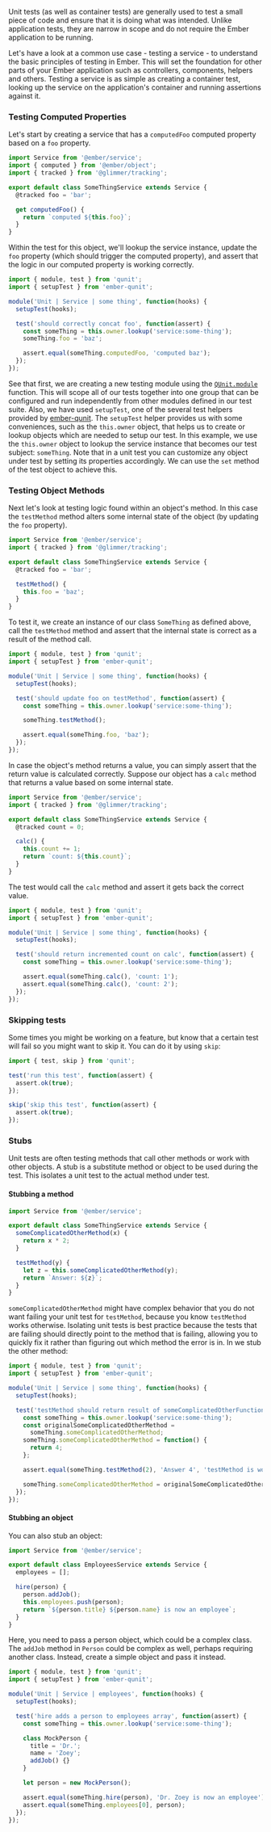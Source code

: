 Unit tests (as well as container tests) are generally used to test a small piece of code
and ensure that it is doing what was intended.
Unlike application tests, they are narrow in scope and do not require the Ember application to be running.

Let's have a look at a common use case - testing a service - to understand the basic principles of testing in Ember.
This will set the foundation for other parts of your Ember application such as controllers, components, helpers and others.
Testing a service is as simple as creating a container test,
looking up the service on the application's container and running assertions against it.

### Testing Computed Properties

Let's start by creating a service that has a `computedFoo` computed property
based on a `foo` property.

```javascript {data-filename=app/services/some-thing.js}
import Service from '@ember/service';
import { computed } from '@ember/object';
import { tracked } from '@glimmer/tracking';

export default class SomeThingService extends Service {
  @tracked foo = 'bar';

  get computedFoo() {
    return `computed ${this.foo}`;
  }
}
```

Within the test for this object, we'll lookup the service instance, update the `foo` property (which
should trigger the computed property), and assert that the logic in our
computed property is working correctly.

```javascript {data-filename=tests/unit/service/some-thing-test.js}
import { module, test } from 'qunit';
import { setupTest } from 'ember-qunit';

module('Unit | Service | some thing', function(hooks) {
  setupTest(hooks);

  test('should correctly concat foo', function(assert) {
    const someThing = this.owner.lookup('service:some-thing');
    someThing.foo = 'baz';

    assert.equal(someThing.computedFoo, 'computed baz');
  });
});
```

See that first, we are creating a new testing module using the [`QUnit.module`](http://api.qunitjs.com/QUnit/module) function.
This will scope all of our tests together into one group that can be configured
and run independently from other modules defined in our test suite.
Also, we have used `setupTest`, one of the several test helpers provided by [ember-qunit](https://github.com/emberjs/ember-qunit).
The `setupTest` helper provides us with some conveniences, such as the `this.owner` object, that helps us to create or lookup objects
which are needed to setup our test.
In this example, we use the `this.owner` object to lookup the service instance that becomes our test subject: `someThing`.
Note that in a unit test you can customize any object under test by setting its properties accordingly.
We can use the `set` method of the test object to achieve this.

### Testing Object Methods

Next let's look at testing logic found within an object's method. In this case
the `testMethod` method alters some internal state of the object (by updating
the `foo` property).

```javascript {data-filename=app/services/some-thing.js}
import Service from '@ember/service';
import { tracked } from '@glimmer/tracking';

export default class SomeThingService extends Service {
  @tracked foo = 'bar';

  testMethod() {
    this.foo = 'baz';
  }
}
```

To test it, we create an instance of our class `SomeThing` as defined above,
call the `testMethod` method and assert that the internal state is correct as a
result of the method call.

```javascript {data-filename=tests/unit/services/some-thing-test.js}
import { module, test } from 'qunit';
import { setupTest } from 'ember-qunit';

module('Unit | Service | some thing', function(hooks) {
  setupTest(hooks);

  test('should update foo on testMethod', function(assert) {
    const someThing = this.owner.lookup('service:some-thing');

    someThing.testMethod();

    assert.equal(someThing.foo, 'baz');
  });
});
```

In case the object's method returns a value, you can simply assert that the
return value is calculated correctly. Suppose our object has a `calc` method
that returns a value based on some internal state.

```javascript {data-filename=app/services/some-thing.js}
import Service from '@ember/service';
import { tracked } from '@glimmer/tracking';

export default class SomeThingService extends Service {
  @tracked count = 0;

  calc() {
    this.count += 1;
    return `count: ${this.count}`;
  }
}
```

The test would call the `calc` method and assert it gets back the correct value.

```javascript {data-filename=tests/unit/services/some-thing-test.js}
import { module, test } from 'qunit';
import { setupTest } from 'ember-qunit';

module('Unit | Service | some thing', function(hooks) {
  setupTest(hooks);

  test('should return incremented count on calc', function(assert) {
    const someThing = this.owner.lookup('service:some-thing');

    assert.equal(someThing.calc(), 'count: 1');
    assert.equal(someThing.calc(), 'count: 2');
  });
});
```

### Skipping tests

Some times you might be working on a feature, but know that a certain test will fail so you might want to skip it.
You can do it by using `skip`:

```javascript
import { test, skip } from 'qunit';

test('run this test', function(assert) {
  assert.ok(true);
});

skip('skip this test', function(assert) {
  assert.ok(true);
});
```

### Stubs

Unit tests are often testing methods that call other methods or work with other objects.
A stub is a substitute method or object to be used during the test.
This isolates a unit test to the actual method under test.

#### Stubbing a method

```javascript {data-filename=app/services/some-thing.js}
import Service from '@ember/service';

export default class SomeThingService extends Service {
  someComplicatedOtherMethod(x) {
    return x * 2;
  }

  testMethod(y) {
    let z = this.someComplicatedOtherMethod(y);
    return `Answer: ${z}`;
  }
}
```

`someComplicatedOtherMethod` might have complex behavior that you do not want failing your
unit test for `testMethod`, because you know `testMethod` works otherwise.
Isolating unit tests is best practice because the tests that are failing should directly
point to the method that is failing, allowing you to quickly fix it rather than figuring
out which method the error is in. In we stub the other method:

```javascript {data-filename=tests/unit/services/some-thing-test.js}
import { module, test } from 'qunit';
import { setupTest } from 'ember-qunit';

module('Unit | Service | some thing', function(hooks) {
  setupTest(hooks);

  test('testMethod should return result of someComplicatedOtherFunction', function(assert) {
    const someThing = this.owner.lookup('service:some-thing');
    const originalSomeComplicatedOtherMethod =
      someThing.someComplicatedOtherMethod;
    someThing.someComplicatedOtherMethod = function() {
      return 4;
    };

    assert.equal(someThing.testMethod(2), 'Answer 4', 'testMethod is working');

    someThing.someComplicatedOtherMethod = originalSomeComplicatedOtherMethod;
  });
});
```

#### Stubbing an object

You can also stub an object:

```javascript {data-filename=app/services/employees.js}
import Service from '@ember/service';

export default class EmployeesService extends Service {
  employees = [];

  hire(person) {
    person.addJob();
    this.employees.push(person);
    return `${person.title} ${person.name} is now an employee`;
  }
}
```

Here, you need to pass a person object, which could be a complex class.
The `addJob` method in `Person` could be complex as well, perhaps requiring another class.
Instead, create a simple object and pass it instead.

```javascript {data-filename=tests/unit/services/employees-test.js}
import { module, test } from 'qunit';
import { setupTest } from 'ember-qunit';

module('Unit | Service | employees', function(hooks) {
  setupTest(hooks);

  test('hire adds a person to employees array', function(assert) {
    const someThing = this.owner.lookup('service:some-thing');

    class MockPerson {
      title = 'Dr.';
      name = 'Zoey';
      addJob() {}
    }

    let person = new MockPerson();

    assert.equal(someThing.hire(person), 'Dr. Zoey is now an employee');
    assert.equal(someThing.employees[0], person);
  });
});
```

<!-- eof - needed for pages that end in a code block  -->
